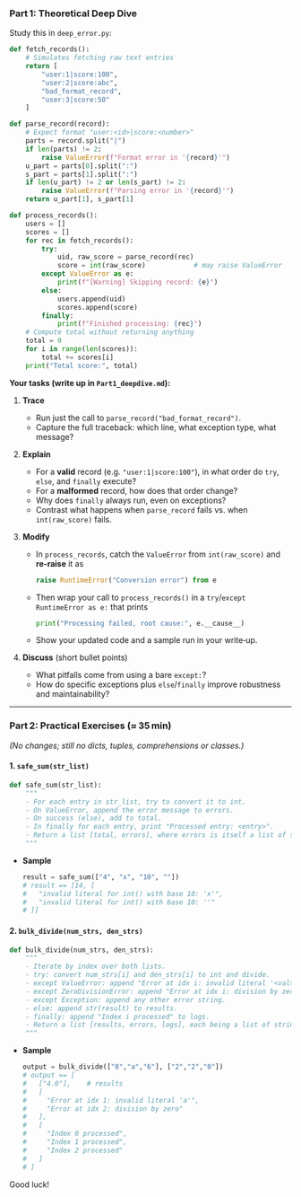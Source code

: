 ### Part 1: Theoretical Deep Dive

Study this in `deep_error.py`:

```python
def fetch_records():
    # Simulates fetching raw text entries
    return [
        "user:1|score:100",
        "user:2|score:abc",
        "bad_format_record",
        "user:3|score:50"
    ]

def parse_record(record):
    # Expect format "user:<id>|score:<number>"
    parts = record.split("|")
    if len(parts) != 2:
        raise ValueError(f"Format error in '{record}'")
    u_part = parts[0].split(":")
    s_part = parts[1].split(":")
    if len(u_part) != 2 or len(s_part) != 2:
        raise ValueError(f"Parsing error in '{record}'")
    return u_part[1], s_part[1]

def process_records():
    users = []
    scores = []
    for rec in fetch_records():
        try:
            uid, raw_score = parse_record(rec)
            score = int(raw_score)            # may raise ValueError
        except ValueError as e:
            print(f"[Warning] Skipping record: {e}")
        else:
            users.append(uid)
            scores.append(score)
        finally:
            print(f"Finished processing: {rec}")
    # Compute total without returning anything
    total = 0
    for i in range(len(scores)):
        total += scores[i]
    print("Total score:", total)
```

**Your tasks (write up in `Part1_deepdive.md`):**

1. **Trace**

   * Run just the call to `parse_record("bad_format_record")`.
   * Capture the full traceback: which line, what exception type, what message?
2. **Explain**

   * For a **valid** record (e.g. `"user:1|score:100"`), in what order do `try`, `else`, and `finally` execute?
   * For a **malformed** record, how does that order change?
   * Why does `finally` always run, even on exceptions?
   * Contrast what happens when `parse_record` fails vs. when `int(raw_score)` fails.
3. **Modify**

   * In `process_records`, catch the `ValueError` from `int(raw_score)` and **re‑raise** it as

     ```python
     raise RuntimeError("Conversion error") from e
     ```
   * Then wrap your call to `process_records()` in a `try`/`except RuntimeError as e:` that prints

     ```python
     print("Processing failed, root cause:", e.__cause__)
     ```
   * Show your updated code and a sample run in your write‑up.
4. **Discuss** (short bullet points)

   * What pitfalls come from using a bare `except:`?
   * How do specific exceptions plus `else`/`finally` improve robustness and maintainability?

---

### Part 2: Practical Exercises (≈ 35 min)

*(No changes; still no dicts, tuples, comprehensions or classes.)*

#### 1. `safe_sum(str_list)`

```python
def safe_sum(str_list):
    """
    - For each entry in str_list, try to convert it to int.
    - On ValueError, append the error message to errors.
    - On success (else), add to total.
    - In finally for each entry, print "Processed entry: <entry>".
    - Return a list [total, errors], where errors is itself a list of strings.
    """
```

* **Sample**

  ```python
  result = safe_sum(["4", "x", "10", ""])
  # result == [14, [
  #   "invalid literal for int() with base 10: 'x'",
  #   "invalid literal for int() with base 10: ''"
  # ]]
  ```

#### 2. `bulk_divide(num_strs, den_strs)`

```python
def bulk_divide(num_strs, den_strs):
    """
    - Iterate by index over both lists.
    - try: convert num_strs[i] and den_strs[i] to int and divide.
    - except ValueError: append "Error at idx i: invalid literal '<val>'" to errors.
    - except ZeroDivisionError: append "Error at idx i: division by zero" to errors.
    - except Exception: append any other error string.
    - else: append str(result) to results.
    - finally: append "Index i processed" to logs.
    - Return a list [results, errors, logs], each being a list of strings.
    """
```

* **Sample**

  ```python
  output = bulk_divide(["8","a","6"], ["2","2","0"])
  # output == [
  #   ["4.0"],    # results
  #   [
  #     "Error at idx 1: invalid literal 'a'",
  #     "Error at idx 2: division by zero"
  #   ],
  #   [
  #     "Index 0 processed",
  #     "Index 1 processed",
  #     "Index 2 processed"
  #   ]
  # ]
  ```


Good luck!
